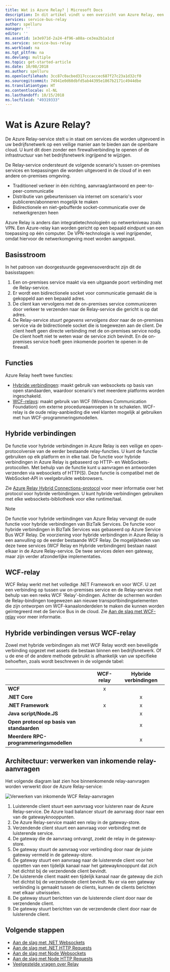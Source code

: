 ```yaml
---
title: Wat is Azure Relay? | Microsoft Docs
description: In dit artikel vindt u een overzicht van Azure Relay, een service die is bedoeld voor het ontwikkelen van cloudtoepassingen die on-premises services verbruiken die worden uitgevoerd in uw bedrijfsnetwerk zonder dat er een firewallverbinding hoeft te worden geopend of uw netwerkinfrastructuur ingrijpend hoeft te worden gewijzigd.
services: service-bus-relay
author: spelluru
manager: ''
editor: ''
ms.assetid: 1e3e971d-2a24-4f96-a88a-ce3ea2b1a1cd
ms.service: service-bus-relay
ms.workload: na
ms.tgt_pltfrm: na
ms.devlang: multiple
ms.topic: get-started-article
ms.date: 10/08/2018
ms.author: spelluru
ms.openlocfilehash: 3cc87c0acbed317cccaccec687f27c23a1d32cf0
ms.sourcegitcommit: 74941e0d60dbfd5ab44395e1867b2171c4944dbe
ms.translationtype: HT
ms.contentlocale: nl-NL
ms.lasthandoff: 10/15/2018
ms.locfileid: "49319333"
---
```

# <a name="what-is-azure-relay"></a>Wat is Azure Relay?
De Azure Relay-service stelt u in staat om services die worden uitgevoerd in uw bedrijfsnetwerk op een veilige manier aan te bieden aan de openbare cloud. U kunt dit doen zonder een firewallverbinding te openen of de infrastructuur van het bedrijfsnetwerk ingrijpend te wijzigen. 

De Relay-service ondersteunt de volgende scenario's tussen on-premises services en toepassingen die worden uitgevoerd in de cloud of in een andere on-premises omgeving. 

- Traditioneel verkeer in één richting, aanvraag/antwoord en peer-to-peer-communicatie 
- Distributie van gebeurtenissen via internet om scenario's voor publiceren/abonneren mogelijk te maken 
- Bidirectionele en niet-gebufferde socket-communicatie over de netwerkgrenzen heen

Azure Relay is anders dan integratietechnologieën op netwerkniveau zoals VPN. Een Azure-relay kan worden gericht op een bepaald eindpunt van een toepassing op één computer. De VPN-technologie is veel ingrijpender, omdat hiervoor de netwerkomgeving moet worden aangepast. 

## <a name="basic-flow"></a>Basisstroom
In het patroon van doorgestuurde gegevensoverdracht zijn dit de basisstappen:

1. Een on-premises service maakt via een uitgaande poort verbinding met de Relay-service. 
2. Er wordt een bidirectionele socket voor communicatie gemaakt die is gekoppeld aan een bepaald adres. 
3. De client kan vervolgens met de on-premises service communiceren door verkeer te verzenden naar de Relay-service die gericht is op dat adres. 
4. De Relay-service *stuurt gegevens vervolgens door* naar de on-premises service via de bidirectionele socket die is toegewezen aan de client. De client heeft geen directe verbinding met de on-premises service nodig. De client hoeft niet te weten waar de service zich bevindt. En de on-premises service hoeft geen inkomende poorten te openen in de firewall.


## <a name="features"></a>Functies 
Azure Relay heeft twee functies:

- [Hybride verbindingen](#hybrid-connections): maakt gebruik van websockets op basis van open standaarden, waardoor scenario's met meerdere platforms worden ingeschakeld.
- [WCF-relays](#wcf-relays): maakt gebruik van WCF (Windows Communication Foundation) om externe procedureaanroepen in te schakelen. WCF-relay is de oude relay-aanbieding die veel klanten mogelijk al gebruiken met hun WCF-programmeringsmodellen.

## <a name="hybrid-connections"></a>Hybride verbindingen

De functie voor hybride verbindingen in Azure Relay is een veilige en open-protocolversie van de eerder bestaande relay-functies. U kunt de functie gebruiken op elk platform en in elke taal. De functie voor hybride verbindingen in Azure Relay is gebaseerd op HTTP- en WebSockets-protocollen. Met behulp van de functie kunt u aanvragen en antwoorden verzenden via websockets of HTTP(S). Deze functie is compatibel met de WebSocket-API in veelgebruikte webbrowsers. 

Zie [Azure Relay Hybrid Connections-protocol](relay-hybrid-connections-protocol.md) voor meer informatie over het protocol voor hybride verbindingen. U kunt hybride verbindingen gebruiken met elke websockets-bibliotheek voor elke runtime/taal.

> [!NOTE]
> De functie voor hybride verbindingen van Azure Relay vervangt de oude functie voor hybride verbindingen van BizTalk Services. De functie voor hybride verbindingen in BizTalk Services was gebaseerd op Azure Service Bus WCF Relay. De voorziening voor hybride verbindingen in Azure Relay is een aanvulling op de eerder bestaande WCF Relay. De mogelijkheden van deze twee services (WCF Relay en Hybride verbindingen) bestaan naast elkaar in de Azure Relay-service. De twee services delen een gateway, maar zijn verder afzonderlijke implementaties.

## <a name="wcf-relay"></a>WCF-relay
WCF Relay werkt met het volledige .NET Framework en voor WCF. U zet een verbinding op tussen uw on-premises service en de Relay-service met behulp van een reeks WCF 'Relay'-bindingen. Achter de schermen worden de Relay-bindingen toegewezen aan nieuwe transportbindingselementen die zijn ontworpen om WCF-kanaalonderdelen te maken die kunnen worden geïntegreerd met de Service Bus in de cloud. Zie [Aan de slag met WCF-relay](relay-wcf-dotnet-get-started.md) voor meer informatie.

## <a name="hybrid-connections-vs-wcf-relay"></a>Hybride verbindingen versus WCF-relay
Zowel met hybride verbindingen als met WCF Relay wordt een beveiligde verbinding opgezet met assets die bestaan binnen een bedrijfsnetwerk. Of u de ene of de andere methode gebruikt is afhankelijk van uw specifieke behoeften, zoals wordt beschreven in de volgende tabel:

|  | WCF-relay | Hybride verbindingen |
| --- |:---:|:---:|
| **WCF** |x | |
| **.NET Core** | |x |
| **.NET Framework** |x |x |
| **Java script/Node.JS** | |x |
| **Open protocol op basis van standaarden** | |x |
| **Meerdere RPC-programmeringsmodellen** | |x |

## <a name="architecture-processing-of-incoming-relay-requests"></a>Architectuur: verwerken van inkomende relay-aanvragen
Het volgende diagram laat zien hoe binnenkomende relay-aanvragen worden verwerkt door de Azure Relay-service:

![Verwerken van inkomende WCF Relay-aanvragen](./media/relay-what-is-it/ic690645.png)

1. Luisterende client stuurt een aanvraag voor luisteren naar de Azure Relay-service. De Azure load balancer stuurt de aanvraag door naar een van de gatewayknooppunten. 
2. De Azure Relay-service maakt een relay in de gateway-store. 
3. Verzendende client stuurt een aanvraag voor verbinding met de luisterende service. 
4. De gateway die de aanvraag ontvangt, zoekt de relay in de gateway-store. 
5. De gateway stuurt de aanvraag voor verbinding door naar de juiste gateway vermeld in de gateway-store. 
6. De gateway stuurt een aanvraag naar de luisterende client voor het opzetten van een tijdelijk kanaal naar het gatewayknooppunt dat zich het dichtst bij de verzendende client bevindt. 
7. De luisterende client maakt een tijdelijk kanaal naar de gateway die zich het dichtst bij de verzendende client bevindt. Nu er via een gateway verbinding is gemaakt tussen de clients, kunnen de clients berichten met elkaar uitwisselen. 
8. De gateway stuurt berichten van de luisterende client door naar de verzendende client. 
9. De gateway stuurt berichten van de verzendende client door naar de luisterende client.  

## <a name="next-steps"></a>Volgende stappen
* [Aan de slag met .NET Websockets](relay-hybrid-connections-dotnet-get-started.md)
* [Aan de slag met .NET HTTP Requests](relay-hybrid-connections-http-requests-dotnet-get-started.md)
* [Aan de slag met Node Websockets](relay-hybrid-connections-node-get-started.md)
* [Aan de slag met Node HTTP Requests](relay-hybrid-connections-http-requests-node-get-started.md)
* [Veelgestelde vragen over Relay](relay-faq.md)

